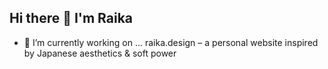 ## Hi there 👋 I'm Raika
- 🔭 I’m currently working on ... raika.design – a personal website inspired by Japanese aesthetics & soft power

<!--
**raika-design/raika-design** is a ✨ _special_ ✨ repository because its `README.md` (this file) appears on your GitHub profile.

Here are some ideas to get you started:

- 🔭 I’m currently working on ... raika.design – a personal website inspired by Japanese aesthetics & soft power
- 🌱 I’m currently learning ...
- 👯 I’m looking to collaborate on ...
- 🤔 I’m looking for help with ...
- 💬 Ask me about ...
- 📫 How to reach me: ...
- 😄 Pronouns: ...
- ⚡ Fun fact: ...
-->
